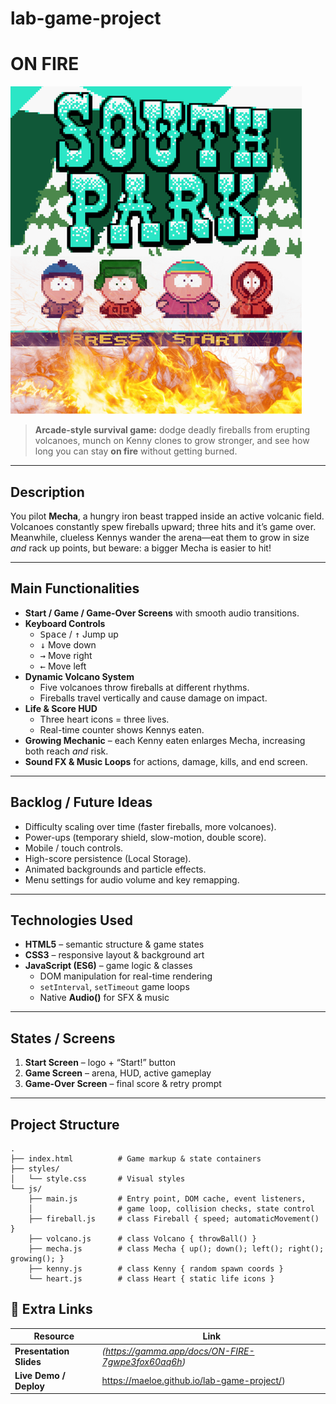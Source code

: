 # lab-game-project

# ON FIRE

![Play the Game!](./images/start-screen.png)

> **Arcade-style survival game:** dodge deadly fireballs from erupting volcanoes, munch on Kenny clones to grow stronger, and see how long you can stay **on fire** without getting burned.

---

## Description

You pilot **Mecha**, a hungry iron beast trapped inside an active volcanic field.  
Volcanoes constantly spew fireballs upward; three hits and it’s game over.  
Meanwhile, clueless Kennys wander the arena—eat them to grow in size _and_ rack up points, but beware: a bigger Mecha is easier to hit!

---

## Main Functionalities

- **Start / Game / Game-Over Screens** with smooth audio transitions.
- **Keyboard Controls**
  - <kbd>Space</kbd> / <kbd>↑</kbd> Jump up
  - <kbd>↓</kbd> Move down
  - <kbd>→</kbd> Move right
  - <kbd>←</kbd> Move left
- **Dynamic Volcano System**
  - Five volcanoes throw fireballs at different rhythms.
  - Fireballs travel vertically and cause damage on impact.
- **Life & Score HUD**
  - Three heart icons = three lives.
  - Real-time counter shows Kennys eaten.
- **Growing Mechanic** – each Kenny eaten enlarges Mecha, increasing both reach _and_ risk.
- **Sound FX & Music Loops** for actions, damage, kills, and end screen.

---

## Backlog / Future Ideas

- Difficulty scaling over time (faster fireballs, more volcanoes).
- Power-ups (temporary shield, slow-motion, double score).
- Mobile / touch controls.
- High-score persistence (Local Storage).
- Animated backgrounds and particle effects.
- Menu settings for audio volume and key remapping.

---

## Technologies Used

- **HTML5** – semantic structure & game states
- **CSS3** – responsive layout & background art
- **JavaScript (ES6)** – game logic & classes
  - DOM manipulation for real-time rendering
  - `setInterval`, `setTimeout` game loops
  - Native **Audio()** for SFX & music

---

## States / Screens

1. **Start Screen** – logo + “Start!” button
2. **Game Screen** – arena, HUD, active gameplay
3. **Game-Over Screen** – final score & retry prompt

---

## Project Structure

```text
.
├── index.html          # Game markup & state containers
├── styles/
│   └── style.css       # Visual styles
└── js/
    ├── main.js         # Entry point, DOM cache, event listeners,
    │                   # game loop, collision checks, state control
    ├── fireball.js     # class Fireball { speed; automaticMovement() }
    ├── volcano.js      # class Volcano { throwBall() }
    ├── mecha.js        # class Mecha { up(); down(); left(); right(); growing(); }
    ├── kenny.js        # class Kenny { random spawn coords }
    └── heart.js        # class Heart { static life icons }
```

## 📎 Extra Links

| Resource                | Link                                               |
| ----------------------- | -------------------------------------------------- |
| **Presentation Slides** | _(https://gamma.app/docs/ON-FIRE-7gwpe3fox60aq6h)_ |
| **Live Demo / Deploy**  | https://maeloe.github.io/lab-game-project/)        |
